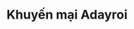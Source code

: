 ---
title: Khuyến mại Adayroi
route: khuyen-mai-adayroi.html
type: Category
layout: Category
parent: khuyen-mai
code: khuyen-mai-adayroi
---